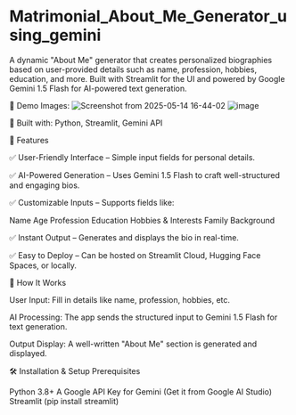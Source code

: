 # Matrimonial_About_Me_Generator_using_gemini

A dynamic "About Me" generator that creates personalized biographies based on user-provided details such as name, profession, hobbies, education, and more. Built with Streamlit for the UI and powered by Google Gemini 1.5 Flash for AI-powered text generation.

🔹 Demo Images: ![Screenshot from 2025-05-14 16-44-02](https://github.com/user-attachments/assets/660cbe41-64b8-415e-a543-72af2289a92a)
![image](https://github.com/user-attachments/assets/b30c832c-e4f7-4613-b90d-7e643e565ecf)

 
🔹 Built with: Python, Streamlit, Gemini API


📌 Features

✅ User-Friendly Interface – Simple input fields for personal details.

✅ AI-Powered Generation – Uses Gemini 1.5 Flash to craft well-structured and engaging bios.

✅ Customizable Inputs – Supports fields like:

Name
Age
Profession
Education
Hobbies & Interests
Family Background

✅ Instant Output – Generates and displays the bio in real-time.

✅ Easy to Deploy – Can be hosted on Streamlit Cloud, Hugging Face Spaces, or locally.


🚀 How It Works

User Input: Fill in details like name, profession, hobbies, etc.

AI Processing: The app sends the structured input to Gemini 1.5 Flash for text generation.

Output Display: A well-written "About Me" section is generated and displayed.


🛠️ Installation & Setup
Prerequisites

Python 3.8+
A Google API Key for Gemini (Get it from Google AI Studio)
Streamlit (pip install streamlit)
